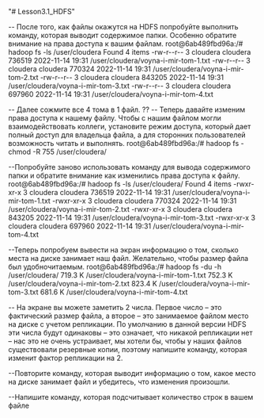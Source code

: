 "# Lesson3.1_HDFS" 

-- После того, как файлы окажутся на HDFS попробуйте выполнить команду, которая выводит содержимое папки. Особенно обратите внимание на права доступа к вашим файлам.
root@6ab489fbd96a:/# hadoop fs -ls /user/cloudera
Found 4 items
-rw-r--r--   3 cloudera cloudera     736519 2022-11-14 19:31 /user/cloudera/voyna-i-mir-tom-1.txt
-rw-r--r--   3 cloudera cloudera     770324 2022-11-14 19:31 /user/cloudera/voyna-i-mir-tom-2.txt
-rw-r--r--   3 cloudera cloudera     843205 2022-11-14 19:31 /user/cloudera/voyna-i-mir-tom-3.txt
-rw-r--r--   3 cloudera cloudera     697960 2022-11-14 19:31 /user/cloudera/voyna-i-mir-tom-4.txt

-- Далее сожмите все 4 тома в 1 файл.
??
-- Теперь давайте изменим права доступа к нашему файлу. Чтобы с нашим файлом могли взаимодействовать коллеги, установите режим доступа, который дает полный доступ для владельца файла, а для сторонних пользователей возможность читать и выполнять.
root@6ab489fbd96a:/# hadoop fs -chmod -R 755 /user/cloudera/

--Попробуйте заново использовать команду для вывода содержимого папки и обратите внимание как изменились права доступа к файлу.
root@6ab489fbd96a:/# hadoop fs -ls /user/cloudera/
Found 4 items
-rwxr-xr-x   3 cloudera cloudera     736519 2022-11-14 19:31 /user/cloudera/voyna-i-mir-tom-1.txt
-rwxr-xr-x   3 cloudera cloudera     770324 2022-11-14 19:31 /user/cloudera/voyna-i-mir-tom-2.txt
-rwxr-xr-x   3 cloudera cloudera     843205 2022-11-14 19:31 /user/cloudera/voyna-i-mir-tom-3.txt
-rwxr-xr-x   3 cloudera cloudera     697960 2022-11-14 19:31 /user/cloudera/voyna-i-mir-tom-4.txt

--Теперь попробуем вывести на экран информацию о том, сколько места на диске занимает наш файл. Желательно, чтобы размер файла был удобночитаемым.
root@6ab489fbd96a:/# hadoop fs -du -h /user/cloudera/
719.3 K  /user/cloudera/voyna-i-mir-tom-1.txt
752.3 K  /user/cloudera/voyna-i-mir-tom-2.txt
823.4 K  /user/cloudera/voyna-i-mir-tom-3.txt
681.6 K  /user/cloudera/voyna-i-mir-tom-4.txt

-- На экране вы можете заметить 2 числа. Первое число – это фактический размер файла, а второе – это занимаемое файлом место на диске с учетом репликации. По умолчанию в данной версии HDFS эти числа будут одинаковы – это означает, что никакой репликации нет – нас это не очень устраивает, мы хотели бы, чтобы у наших файлов существовали резервные копии, поэтому напишите команду, которая изменит фактор репликации на 2.

--Повторите команду, которая выводит информацию о том, какое место на диске занимает файл и убедитесь, что изменения произошли.

--Напишите команду, которая подсчитывает количество строк в вашем файле

